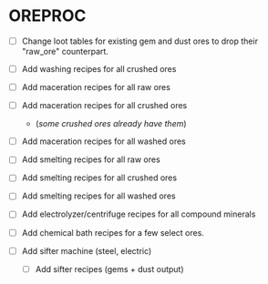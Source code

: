 # OREPROC

- [ ] Change loot tables for existing gem and dust ores to drop their "raw_ore" counterpart.
- [ ] Add washing recipes for all crushed ores
- [ ] Add maceration recipes for all raw ores
- [ ] Add maceration recipes for all crushed ores

  - (_some crushed ores already have them_)

- [ ] Add maceration recipes for all washed ores
- [ ] Add smelting recipes for all raw ores
- [ ] Add smelting recipes for all crushed ores
- [ ] Add smelting recipes for all washed ores
- [ ] Add electrolyzer/centrifuge recipes for all compound minerals
- [ ] Add chemical bath recipes for a few select ores.
- [ ] Add sifter machine (steel, electric)
  - [ ] Add sifter recipes (gems + dust output)

